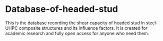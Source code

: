 # Database-of-headed-stud

This is the database recording the shear capacity of headed stud in steel-UHPC composite structures and its influence factors. It is created for academic research and fully open access for anyone who need them.
